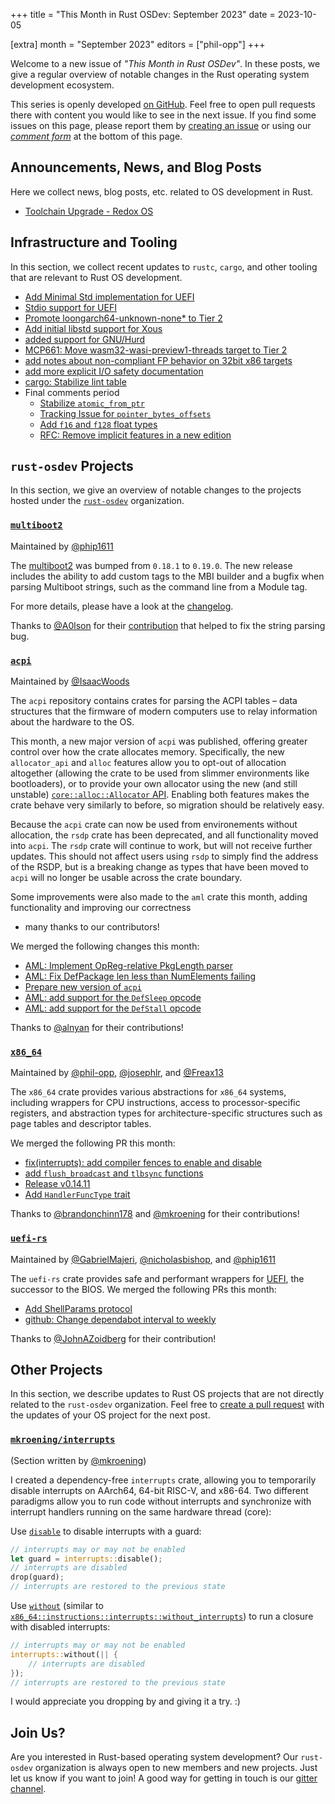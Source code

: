 +++
title = "This Month in Rust OSDev: September 2023"
date = 2023-10-05

[extra]
month = "September 2023"
editors = ["phil-opp"]
+++

Welcome to a new issue of _"This Month in Rust OSDev"_. In these posts, we give a regular overview of notable changes in the Rust operating system development ecosystem.

<!-- more -->

This series is openly developed [on GitHub](https://github.com/rust-osdev/homepage/). Feel free to open pull requests there with content you would like to see in the next issue. If you find some issues on this page, please report them by [creating an issue](https://github.com/rust-osdev/homepage/issues/new) or using our <a href="#comment-form">_comment form_</a> at the bottom of this page.

<!--
    This is a draft for the upcoming "This Month in Rust OSDev (September 2023)" post.
    Feel free to create pull requests against the `next` branch to add your
    content here.
    Please take a look at the past posts on https://rust-osdev.com/ to see the
    general structure of these posts.
-->

## Announcements, News, and Blog Posts

Here we collect news, blog posts, etc. related to OS development in Rust.

<!--
Please follow this template:

- [Title](https://example.com)
  - (optional) Some additional context
-->

- [Toolchain Upgrade - Redox OS](https://www.redox-os.org/news/toolchain-upgrade-1/)

## Infrastructure and Tooling

In this section, we collect recent updates to `rustc`, `cargo`, and other tooling that are relevant to Rust OS development.

<!--
    Please use the following template:

- [Title](https://example.com)
  - (optional) Some additional context
-->

- [Add Minimal Std implementation for UEFI](https://github.com/rust-lang/rust/pull/105861)
- [Stdio support for UEFI](https://github.com/rust-lang/rust/pull/116207)
- [Promote loongarch64-unknown-none* to Tier 2](https://github.com/rust-lang/rust/pull/115368)
- [Add initial libstd support for Xous](https://github.com/rust-lang/rust/pull/104101)
- [added support for GNU/Hurd](https://github.com/rust-lang/rust/pull/115230)
- [MCP661: Move wasm32-wasi-preview1-threads target to Tier 2](https://github.com/rust-lang/rust/pull/115345)
- [add notes about non-compliant FP behavior on 32bit x86 targets](https://github.com/rust-lang/rust/pull/113053)
- [add more explicit I/O safety documentation](https://github.com/rust-lang/rust/pull/114780)
- [cargo: Stabilize lint table](https://github.com/rust-lang/cargo/pull/12648)
- Final comments period
  - [Stabilize `atomic_from_ptr`](https://github.com/rust-lang/rust/pull/115719)
  - [Tracking Issue for `pointer_bytes_offsets`](https://github.com/rust-lang/rust/issues/96283)
  - [Add `f16` and `f128` float types](https://github.com/rust-lang/rfcs/pull/3453)
  - [RFC: Remove implicit features in a new edition](https://github.com/rust-lang/rfcs/pull/3491)

## `rust-osdev` Projects

In this section, we give an overview of notable changes to the projects hosted under the [`rust-osdev`](https://github.com/rust-osdev/about) organization.

<!--
    Please use the following template:

    ### [`repo_name`](https://github.com/rust-osdev/repo_name)
    <span class="maintainers">Maintained by [@maintainer_1](https://github.com/maintainer_1)</span>

    The `repo_name` crate ...<<short introduction>>...

    We merged the following changes this month:
    <<changelog, either in list or text form>>
-->


### [`multiboot2`](https://github.com/rust-osdev/multiboot2)
<span class="maintainers">Maintained by [@phip1611](https://github.com/phip1611)</span>

The [multiboot2](https://crates.io/crates/multiboot2) was bumped from `0.18.1` 
to `0.19.0`. The new release includes the ability to add custom tags to the MBI 
builder and a bugfix when parsing Multiboot strings, such as the command line 
from a Module tag.

For more details, please have a look at the [changelog](https://github.com/rust-osdev/multiboot2/releases/tag/multiboot2-v0.19.0).

Thanks to [@A0lson](https://github.com/A0lson) for their [contribution](https://github.com/rust-osdev/multiboot2/pull/172)
that helped to fix the string parsing bug.

### [`acpi`](https://github.com/rust-osdev/acpi)
<span class="maintainers">Maintained by [@IsaacWoods](https://github.com/IsaacWoods)</span>

The `acpi` repository contains crates for parsing the ACPI tables – data structures that the firmware of modern computers use to relay information about the hardware to the OS.

This month, a new major version of `acpi` was published, offering greater control over how the crate allocates
memory. Specifically, the new `allocator_api` and `alloc` features allow you to opt-out of allocation altogether
(allowing the crate to be used from slimmer environments like bootloaders), or to provide your own allocator using
the new (and still unstable) [`core::alloc::Allocator` API](https://doc.rust-lang.org/beta/core/alloc/trait.Allocator.html).
Enabling both features makes the crate behave very similarly to before, so migration should be relatively easy.

Because the `acpi` crate can now be used from environements without allocation, the `rsdp` crate has been
deprecated, and all functionality moved into `acpi`. The `rsdp` crate will continue to work, but will not receive
further updates. This should not affect users using `rsdp` to simply find the address of the RSDP, but is a
breaking change as types that have been moved to `acpi` will no longer be usable across the crate boundary.

Some improvements were also made to the `aml` crate this month, adding functionality and improving our correctness
- many thanks to our contributors!

We merged the following changes this month:

- [AML: Implement OpReg-relative PkgLength parser](https://github.com/rust-osdev/acpi/pull/191)
- [AML: Fix DefPackage len less than NumElements failing](https://github.com/rust-osdev/acpi/pull/192)
- [Prepare new version of `acpi`](https://github.com/rust-osdev/acpi/pull/197)
- [AML: add support for the `DefSleep` opcode](https://github.com/rust-osdev/acpi/commit/133001e59d3f56056d371954eb52a79ee5a2b377)
- [AML: add support for the `DefStall` opcode](https://github.com/rust-osdev/acpi/commit/133001e59d3f56056d371954eb52a79ee5a2b377)

Thanks to [@alnyan](https://github.com/alnyan) for their contributions!

### [`x86_64`](https://github.com/rust-osdev/x86_64)
<span class="maintainers">Maintained by [@phil-opp](https://github.com/phil-opp), [@josephlr](https://github.com/orgs/rust-osdev/people/josephlr), and [@Freax13](https://github.com/orgs/rust-osdev/people/Freax13)</span>

The `x86_64` crate provides various abstractions for `x86_64` systems, including wrappers for CPU instructions, access to processor-specific registers, and abstraction types for architecture-specific structures such as page tables and descriptor tables.

We merged the following PR this month:

- [fix(interrupts): add compiler fences to enable and disable](https://github.com/rust-osdev/x86_64/pull/436)
- [add `flush_broadcast` and `tlbsync` functions](https://github.com/rust-osdev/x86_64/pull/403)
- [Release v0.14.11](https://github.com/rust-osdev/x86_64/pull/437)
- [Add `HandlerFuncType` trait](https://github.com/rust-osdev/x86_64/pull/439)

Thanks to [@brandonchinn178](https://github.com/brandonchinn178) and [@mkroening](https://github.com/mkroening) for their contributions!

### [`uefi-rs`](https://github.com/rust-osdev/uefi-rs)
<span class="maintainers">Maintained by [@GabrielMajeri](https://github.com/GabrielMajeri), [@nicholasbishop](https://github.com/nicholasbishop), and [@phip1611](https://github.com/phip1611)</span>

The `uefi-rs` crate provides safe and performant wrappers for [UEFI](https://en.wikipedia.org/wiki/Unified_Extensible_Firmware_Interface), the successor to the BIOS. We merged the following PRs this month:

- [Add ShellParams protocol](https://github.com/rust-osdev/uefi-rs/pull/772)
- [github: Change dependabot interval to weekly](https://github.com/rust-osdev/uefi-rs/pull/949)

<!--
- [build(deps): bump actions/checkout from 3 to 4](https://github.com/rust-osdev/uefi-rs/pull/934)
- [build(deps): bump cachix/install-nix-action from 22 to 23](https://github.com/rust-osdev/uefi-rs/pull/933)
- [build(deps): bump crate-ci/typos from 1.16.9 to 1.16.10](https://github.com/rust-osdev/uefi-rs/pull/932)
- [build(deps): bump walkdir from 2.3.3 to 2.4.0](https://github.com/rust-osdev/uefi-rs/pull/940)
- [build(deps): bump crate-ci/typos from 1.16.10 to 1.16.11](https://github.com/rust-osdev/uefi-rs/pull/941)
- [build(deps): bump crate-ci/typos from 1.16.11 to 1.16.12](https://github.com/rust-osdev/uefi-rs/pull/944)
- [build(deps): bump crate-ci/typos from 1.16.12 to 1.16.13](https://github.com/rust-osdev/uefi-rs/pull/946)
- [build(deps): bump crate-ci/typos from 1.16.13 to 1.16.14](https://github.com/rust-osdev/uefi-rs/pull/947)
- [build(deps): bump crate-ci/typos from 1.16.14 to 1.16.15](https://github.com/rust-osdev/uefi-rs/pull/948)
-->

Thanks to [@JohnAZoidberg](https://github.com/JohnAZoidberg) for their contribution!


## Other Projects

In this section, we describe updates to Rust OS projects that are not directly related to the `rust-osdev` organization. Feel free to [create a pull request](https://github.com/rust-osdev/homepage/pulls) with the updates of your OS project for the next post.

### [`mkroening/interrupts`](https://github.com/mkroening/interrupts)
<span class="maintainers">(Section written by [@mkroening](https://github.com/mkroening))</span>

I created a dependency-free `interrupts` crate, allowing you to temporarily disable interrupts on AArch64, 64-bit RISC-V, and x86-64.
Two different paradigms allow you to run code without interrupts and synchronize with interrupt handlers running on the same hardware thread (core):

Use [`disable`] to disable interrupts with a guard:

```rust
// interrupts may or may not be enabled
let guard = interrupts::disable();
// interrupts are disabled
drop(guard);
// interrupts are restored to the previous state
```

Use [`without`] (similar to [`x86_64::instructions::interrupts::without_interrupts`]) to run a closure with disabled interrupts:

```rust
// interrupts may or may not be enabled
interrupts::without(|| {
    // interrupts are disabled
});
// interrupts are restored to the previous state
```

I would appreciate you dropping by and giving it a try. :)

[`disable`]: https://docs.rs/interrupts/latest/interrupts/fn.disable.html
[`without`]: https://docs.rs/interrupts/latest/interrupts/fn.without.html
[`x86_64::instructions::interrupts::without_interrupts`]: https://docs.rs/x86_64/latest/x86_64/instructions/interrupts/fn.without_interrupts.html

<!--
    Please use the following template:

    ### [`owner_name/repo_name`](https://github.com/rust-osdev/owner_name/repo_name)
    <span class="maintainers">(Section written by [@your_github_name](https://github.com/your_github_name))</span>

    ...<<your project updates>>...
-->



## Join Us?

Are you interested in Rust-based operating system development? Our `rust-osdev` organization is always open to new members and new projects. Just let us know if you want to join! A good way for getting in touch is our [gitter channel](https://gitter.im/rust-osdev/Lobby).
